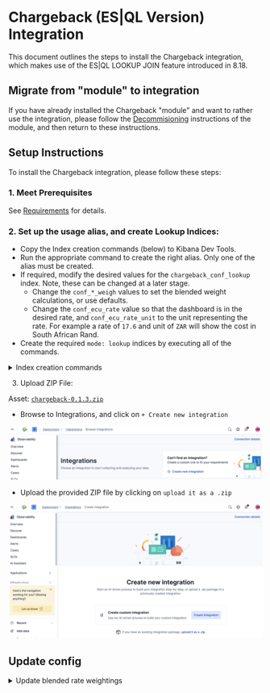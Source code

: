 # Chargeback (ES|QL Version) Integration

This document outlines the steps to install the Chargeback integration, which makes use of the ES|QL LOOKUP JOIN feature introduced in 8.18.

## Migrate from "module" to integration

If you have already installed the Chargeback "module" and want to rather use the integration, please follow the [Decommisioning](../module/Decommisioning.md) instructions of the module, and then return to these instructions.

## Setup Instructions

To install the Chargeback integration, please follow these steps:

### 1. Meet Prerequisites

See [Requirements](README.md) for details.

### 2. Set up the usage alias, and create Lookup Indices: 
- Copy the Index creation commands (below) to Kibana Dev Tools.
- Run the appropriate command to create the right alias. Only one of the alias must be created. 
- If required, modify the desired values for the `chargeback_conf_lookup` index. Note, these can be changed at a later stage.
    - Change the `conf_*_weigh` values to set the blended weight calculations, or use defaults.
    - Change the `conf_ecu_rate` value so that the dashboard is in the desired rate, and `conf_ecu_rate_unit` to the unit representing the rate. For example a rate of `17.6` and unit of `ZAR` will show the cost in South African Rand.
- Create the required `mode: lookup` indices by executing all of the commands.

<details>
<summary>Index creation commands</summary>

```JSON
# The usage transforms can work on both Cloud Stack monitoring data, or Elasticsearch Integration data

# Check to see which of the sources you have available.
# ES Integration
GET monitoring-indices/_count
# Stack Monitoring
GET .monitoring-es-8-mb/_count 

# If you do have the Elasticsearch Integration running, create this alias. It is preferable to use the Elasticsearch Integration as it is more performant.
POST _aliases
{
  "actions": [
    { "add": { "index": "monitoring-indices", "alias": "chargeback-monitoring-read", "is_write_index": false }}
  ]
}

# If you cannot use the Elasticsearch Integration, but have Stack monitoring in place, create this alias.
POST _aliases
{
  "actions": [
    { "add": { "index": ".monitoring-es-8-mb", "alias": "chargeback-monitoring-read", "is_write_index": false }}
  ]
}

# Create the lookup indices for chargeback configuration and billing metrics
# These indices are used to store configuration and billing data for chargeback calculations.

PUT chargeback_conf_lookup
{
  "settings": { 
    "index.mode": "lookup", 
    "index.hidden": true 
  },
  "mappings": {
    "_meta": {
      "managed": true,
      "package": { "name": "chargeback", "version": "0.1.3" }
    },
    "properties": {
      "config_join_key": { "type": "keyword" },
      "conf_ecu_rate": { "type": "float" },
      "conf_ecu_rate_unit": { "type": "keyword"},
      "conf_indexing_weight": { "type": "integer" },
      "conf_query_weight": { "type": "integer" },
      "conf_storage_weight": { "type": "integer" }
    }
  }
}

# Add the default configuration to the chargeback_conf_lookup index.
POST chargeback_conf_lookup/_doc/config
{
  "config_join_key": "chargeback_config",
  "conf_ecu_rate": 0.85,
  "conf_ecu_rate_unit": "EUR",
  "conf_indexing_weight": 20,
  "conf_query_weight": 20,
  "conf_storage_weight": 40
}

# Create the lookup indices for billing and cluster contributions.
PUT billing_cluster_cost_lookup
{
  "settings": {
    "index.mode": "lookup",
    "index.hidden": true
  },
  "mappings": {
    "_meta": {
      "managed": true,
      "package": { "name": "chargeback", "version": "0.1.3" }
    },
    "properties": {
      "@timestamp": { "type": "date" },
      "billing_name": {
        "type": "text",
        "fields": { "keyword": { "type": "keyword", "ignore_above": 256 } }
      },
      "billing_type": {
        "type": "text",
        "fields": { "keyword": { "type": "keyword", "ignore_above": 256 } }
      },
      "composite_key": { "type": "keyword" },
      "config_join_key": { "type": "keyword" },
      "deployment_id": { "type": "keyword" },
      "deployment_name": {
        "type": "text",
        "fields": { "keyword": { "type": "keyword", "ignore_above": 256 } }
      },
      "total_ecu": { "type": "float" }
    }
  }
}

PUT cluster_datastream_contribution_lookup
{
  "settings": {
    "index.mode": "lookup",
    "index.hidden": true
  },
  "mappings": {
    "_meta": {
      "managed": true,
      "package": { "name": "chargeback", "version": "0.1.3" }
    },
    "properties": {
      "@timestamp": { "type": "date" },
      "composite_key": { "type": "keyword" },
      "composite_datastream_key": { "type": "keyword" },
      "config_join_key": { "type": "keyword" },
      "cluster_name": { "type": "keyword" },
      "deployment_id": { "type": "keyword" },
      "datastream_name": { "type": "keyword" },
      "datastream_sum_indexing_time": { "type": "double" },
      "datastream_sum_query_time": { "type": "double" },
      "datastream_sum_store_size": { "type": "double" },
      "datastream_sum_data_set_store_size": { "type": "double" }
    }
  }
}

PUT cluster_deployment_contribution_lookup
{
  "settings": {
    "index.mode": "lookup",
    "index.hidden": true
  },
  "mappings": {
    "_meta": {
      "managed": true,
      "package": { "name": "chargeback", "version": "0.1.3" }
    },
    "properties": {
      "@timestamp": { "type": "date" },
      "composite_key": { "type": "keyword" },
      "config_join_key": { "type": "keyword" },
      "cluster_name": { "type": "keyword" },
      "deployment_id": { "type": "keyword" },
      "deployment_sum_indexing_time": { "type": "double" },
      "deployment_sum_query_time": { "type": "double" },
      "deployment_sum_store_size": { "type": "double" },
      "deployment_sum_data_set_store_size": { "type": "double" }
    }
  }
}

PUT cluster_tier_and_datastream_contribution_lookup
{
  "settings": {
    "index.mode": "lookup",
    "index.hidden": true
  },
  "mappings": {
    "_meta": {
      "managed": true,
      "package": { "name": "chargeback", "version": "0.1.3" }
    },
    "properties": {
      "@timestamp": { "type": "date" },
      "composite_key": { "type": "keyword" },
      "composite_tier_key": { "type": "keyword" },
      "config_join_key": { "type": "keyword" },
      "cluster_name": { "type": "keyword" },
      "deployment_id": { "type": "keyword" },
      "tier": { "type": "keyword" },
      "datastream": { "type": "keyword" },
      "tier_and_datastream_sum_indexing_time": { "type": "double" },
      "tier_and_datastream_sum_query_time": { "type": "double" },
      "tier_and_datastream_sum_store_size": { "type": "double" },
      "tier_and_datastream_sum_data_set_store_size": { "type": "double" }
    }
  }
}

PUT cluster_tier_contribution_lookup
{
  "settings": {
    "index.mode": "lookup",
    "index.hidden": true
  },
  "mappings": {
    "_meta": {
      "managed": true,
      "package": { "name": "chargeback", "version": "0.1.3" }
    },
    "properties": {
      "@timestamp": { "type": "date" },
      "composite_key": { "type": "keyword" },
      "composite_tier_key": { "type": "keyword" },
      "config_join_key": { "type": "keyword" },
      "cluster_name": { "type": "keyword" },
      "deployment_id": { "type": "keyword" },
      "tier": { "type": "keyword" },
      "tier_sum_indexing_time": { "type": "double" },
      "tier_sum_query_time": { "type": "double" },
      "tier_sum_store_size": { "type": "double" },
      "tier_sum_data_set_store_size": { "type": "double" }
    }
  }
}

```

</details>


3. Upload ZIP File: 

Asset: [`chargeback-0.1.3.zip`](assets/0.1.3/chargeback-0.1.3.zip)

- Browse to Integrations, and click on `+ Create new integration`

![alt text](assets/img/CreateNewIntegration.png)

- Upload the provided ZIP file by clicking on `upload it as a .zip`

![alt text](assets/img/UploadItAsAZip.png)

## Update config

<details>
<summary>Update blended rate weightings</summary>

```JSON
POST chargeback_conf_lookup/_update/config
{
  "doc": {
    "conf_ecu_rate": 0.85,
    "conf_ecu_rate_unit": "EUR",
    "conf_indexing_weight": 20,
    "conf_query_weight": 20,
    "conf_storage_weight": 40
  }
}
```
</details>
